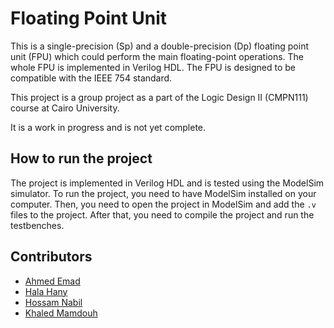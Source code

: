 # Floating Point Unit
This is a single-precision (Sp) and a double-precision (Dp) floating point unit (FPU) which could perform the main floating-point operations. 
The whole FPU is implemented in Verilog HDL. The FPU is designed to be compatible with the IEEE 754 standard. 

This project is a group project as a part of the Logic Design II (CMPN111) course at Cairo University. 

It is a work in progress and is not yet complete.

## How to run the project
The project is implemented in Verilog HDL and is tested using the ModelSim simulator.
To run the project, you need to have ModelSim installed on your computer. 
Then, you need to open the project in ModelSim and add the `.v` files to the project.
After that, you need to compile the project and run the testbenches.

## Contributors
- [Ahmed Emad]()
- [Hala Hany]()
- [Hossam Nabil]()
- [Khaled Mamdouh]()